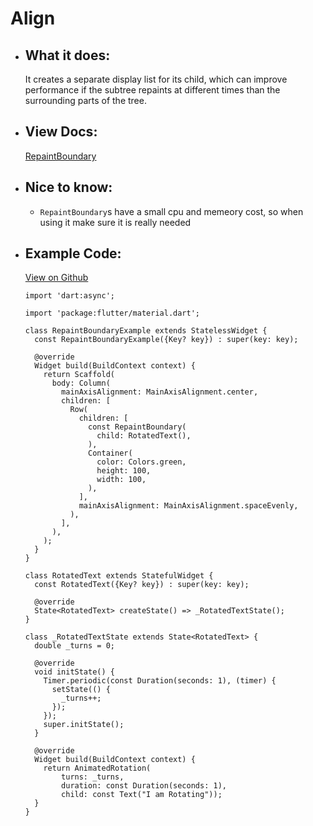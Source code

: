 # Align

- ## What it does:
  It creates a separate display list for its child, which can improve performance if the subtree repaints at different times than the surrounding parts of the tree.

- ## View Docs:
  [RepaintBoundary](https://api.flutter.dev/flutter/widgets/RepaintBoundary-class.html)

- ## Nice to know:
  - `RepaintBoundary`s have a small cpu and memeory cost, so when using it make sure it is really needed
  
- ## Example Code:
  [View on Github](https://github.com/TheUltimateOptimist/Widgets/blob/master/example_writer/lib/repaint_boundary_example.dart)

  ```
  import 'dart:async';

  import 'package:flutter/material.dart';

  class RepaintBoundaryExample extends StatelessWidget {
    const RepaintBoundaryExample({Key? key}) : super(key: key);

    @override
    Widget build(BuildContext context) {
      return Scaffold(
        body: Column(
          mainAxisAlignment: MainAxisAlignment.center,
          children: [
            Row(
              children: [
                const RepaintBoundary(
                  child: RotatedText(),
                ),
                Container(
                  color: Colors.green,
                  height: 100,
                  width: 100,
                ),
              ],
              mainAxisAlignment: MainAxisAlignment.spaceEvenly,
            ),
          ],
        ),
      );
    }
  }

  class RotatedText extends StatefulWidget {
    const RotatedText({Key? key}) : super(key: key);

    @override
    State<RotatedText> createState() => _RotatedTextState();
  }

  class _RotatedTextState extends State<RotatedText> {
    double _turns = 0;

    @override
    void initState() {
      Timer.periodic(const Duration(seconds: 1), (timer) {
        setState(() {
          _turns++;
        });
      });
      super.initState();
    }

    @override
    Widget build(BuildContext context) {
      return AnimatedRotation(
          turns: _turns,
          duration: const Duration(seconds: 1),
          child: const Text("I am Rotating"));
    }
  }
  ```